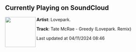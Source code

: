 ## Currently Playing on SoundCloud

[<img align="left" width="100" src="https://i1.sndcdn.com/artworks-dPTpRi8zcP6HF158-d7E9aQ-t500x500.jpg">](https://soundcloud.com/loveparkmusic/tate-mcrae-greedy-lovepark-remix)

**Artist**: Lovepark. 

**Track**: Tate McRae - Greedy (Lovepark. Remix)

Last updated at 04/11/2024 08:46
